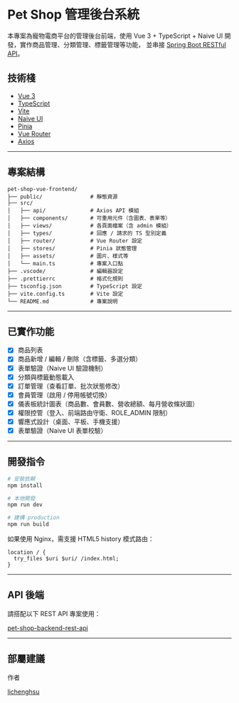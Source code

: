 # Pet Shop 管理後台系統

本專案為寵物電商平台的管理後台前端，使用 Vue 3 + TypeScript + Naive UI 開發，實作商品管理、分類管理、標籤管理等功能，
並串接 [Spring Boot RESTful API](https://github.com/lichenghsu/pet-shop-backend-rest-api)。

## 技術棧

- [Vue 3](https://vuejs.org/)
- [TypeScript](https://www.typescriptlang.org/)
- [Vite](https://vitejs.dev/)
- [Naive UI](https://www.naiveui.com/)
- [Pinia](https://pinia.vuejs.org/)
- [Vue Router](https://router.vuejs.org/)
- [Axios](https://axios-http.com/)

---

## 專案結構

```text
pet-shop-vue-frontend/
├── public/               # 靜態資源
├── src/
│   ├── api/              # Axios API 模組
│   ├── components/       # 可重用元件（含圖表、表單等）
│   ├── views/            # 各頁面檔案（含 admin 模組）
│   ├── types/            # 回應 / 請求的 TS 型別定義
│   ├── router/           # Vue Router 設定
│   ├── stores/           # Pinia 狀態管理
│   ├── assets/           # 圖片、樣式等
│   └── main.ts           # 專案入口點
├── .vscode/              # 編輯器設定
├── .prettierrc           # 格式化規則
├── tsconfig.json         # TypeScript 設定
├── vite.config.ts        # Vite 設定
└── README.md             # 專案說明
```

---

## 已實作功能

- [x] 商品列表
- [x] 商品新增 / 編輯 / 刪除（含標籤、多選分類）
- [x] 表單驗證（Naive UI 驗證機制）
- [x] 分類與標籤動態載入
- [x] 訂單管理（查看訂單、批次狀態修改）
- [x] 會員管理（啟用 / 停用帳號切換）
- [x] 儀表板統計圖表（商品數、會員數、營收總額、每月營收條狀圖）
- [x] 權限控管（登入、前端路由守衛、ROLE_ADMIN 限制）
- [x] 響應式設計（桌面、平板、手機支援）
- [x] 表單驗證（Naive UI 表單校驗）

---

## 開發指令

```bash
# 安裝依賴
npm install

# 本地開發
npm run dev

# 建構 production
npm run build
```

如果使用 Nginx，需支援 HTML5 history 模式路由：

```nginx
location / {
  try_files $uri $uri/ /index.html;
}
```

---

## API 後端

請搭配以下 REST API 專案使用：

[pet-shop-backend-rest-api](https://github.com/lichenghsu/pet-shop-backend-rest-api)

---

## 部屬建議

作者

[lichenghsu](https://github.com/lichenghsu)
